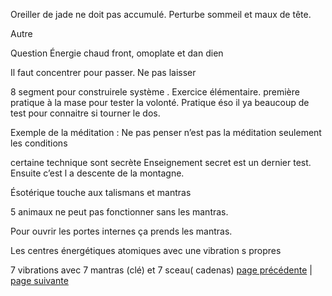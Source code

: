 Oreiller de jade ne doit pas accumulé. Perturbe sommeil et maux de tête.

Autre

Question
Énergie chaud  front, omoplate et dan dien

Il faut concentrer pour passer. Ne pas laisser 

8 segment pour construirele  système . Exercice  élémentaire. première pratique à la mase pour tester la volonté. Pratique éso il ya beaucoup de test pour connaitre si tourner le dos.

Exemple de la méditation : Ne pas penser n’est pas la méditation  seulement les conditions

certaine technique sont secrète Enseignement secret est un dernier test. Ensuite c’est l a descente de la montagne. 

Ésotérique touche aux talismans et mantras

5 animaux ne peut pas fonctionner sans les mantras.

Pour ouvrir les portes internes ça prends les mantras. 

Les centres énergétiques atomiques avec une vibration s propres 

7 vibrations avec 7 mantras (clé) et 7 sceau( cadenas)
[page précédente](2024-02-25-05.md) | [page suivante](2024-02-25-07.md)